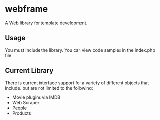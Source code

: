 # webframe
A Web library for template development.

## Usage
You must include the library. You can view code samples in the index.php file.

## Current Library
There is current interface support for a variety of different objects that include, but are not limited to the following:

- Movie plugins via IMDB
- Web Scraper
- People
- Products
